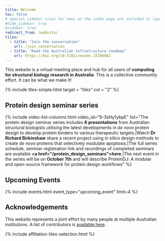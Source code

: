 ```yaml
---
title: Welcome
toc: false
# Special sidebar rules for news on the index page are included in layouts/default.html, as in https://github.com/workflowhub-eu/about/blob/596b18d7ab1055ee1e53bc98a3bd120a06518e06/_layouts/default.html
#hide_sidebar: true
#sidebar: true
redirect_from: /website/
tiles:
  - title: "Join the conversation"
    url: /join_conversation
  - title: "Read the Australian infrastructure roadmap"
    url: https://doi.org/10.5281/zenodo.15786982
---
```



This website is a virtual meeting place and hub for all users of **computing for structural biology research in Australia**. This is a collective community effort. It can be what we make it!

{% include tiles-simple.html target = "tiles" col = "2" %}

## Protein design seminar series

{% include video-list-columns.html 
   video_id="9-3sHy1ybpE" 
   list="The protein design seminar series includes <b>6 presentations</b> from Australian structural biologists utilising the latest developments in <i>de novo</i> protein design to develop protein binders to various therapeutic targets.|Watch <b>Dr Richard Birkinshaw</b> share a recent project using <i>in silico</i> design methods to create <i>de novo</i> proteins that selectively modulate apoptosis.|The full series schedule, seminar registration link and recordings of completed seminars are available <b><a href=\"/protein_design_seminars\">here</a></b>.|The next event in the series will be on <b>October 7th</b> and will describe ProteinDJ: A modular and open-source framework for protein design workflows" %}

## Upcoming Events

{% include events.html event_type="upcoming_event" limit=4 %}


## Acknowledgements

This website represents a joint effort by many people at multiple Australian institutions. 
A list of contributors is [available here](contributors).

{% include affiliation-tiles-selection.html %}
